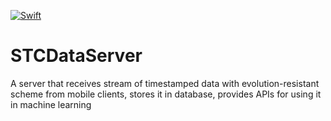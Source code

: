 [![Swift](https://github.com/STCData/STCDataServer/actions/workflows/swift.yml/badge.svg)](https://github.com/STCData/STCDataServer/actions/workflows/swift.yml)

# STCDataServer
A server that receives stream of timestamped data with evolution-resistant scheme from mobile clients, stores it in database, provides APIs for using it in machine learning
